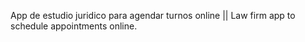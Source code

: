 App de estudio juridico para agendar turnos online || Law firm app to schedule appointments online.

